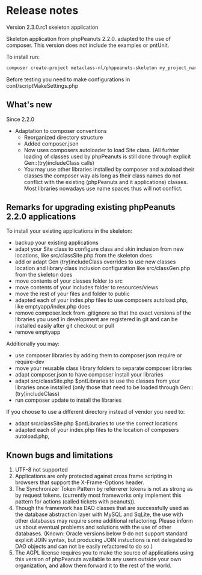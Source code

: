Release notes
=============
Version 2.3.0.rc1 skeleton application

Skeleton application from phpPeanuts 2.2.0. adapted to the use of composer.
This version does not include the examples or pntUnit.

To install run:
``` bash
composer create-project metaclass-nl/phppeanuts-skeleton my_project_name dev-master
```
Before testing you need to make configurations in conf/scriptMakeSettings.php

What's new
----------
<P>Since 2.2.0</P>
<UL>
	<li>Adaptation to composer conventions
	<ul>
		<li>Reorganized directory structure
		<li>Added composer.json
		<li>Now uses composers autoloader to load Site class. (All furhter loading of classes used by phpPeanuts
		  is still done through explicit Gen::(try)includeClass calls)
		<li>You may use other libraries installed by composer and autoload their classes
		 the composer way als long as their class names do not conflict with the existing
		 (phpPeanuts and it applications) classes. Most libraries nowadays use
		 name spaces thus will not conflict.
	</ul>
</UL>

Remarks for upgrading existing phpPeanuts 2.2.0 applications
------------------------------------------------------------
To install your existing applications in the skeleton:
- backup your existing applications
- adapt your Site class to configure class and skin inclusion from new locations,
  like src/classSite.php from the skeleton does
- add or adapt Gen (try)includeClass overrides to use new classes location and library class inclusion configuration
  like src/classGen.php from the skeleton does
- move contents of your classes folder to src
- move contents of your includes folder to resources/views
- move the rest of your files and folder to public
- adapted each of your index.php files to use composers autoload.php,
  like emptyapp/index.php does
- remove composer.lock from .gitignore so that the exact versions of
  the libraries you used in development are registered in git and can
  be installed easily after git checkout or pull
- remove emptyapp

Additionally you may:
- use composer libraries by adding them to composer.json require or require-dev
- move your reusable class library folders to separate composer libraries
- adapt composer.json to have composer install your libraries
- adapt src/classSite.php $pntLibraries to use the classes from your libraries once installed
  (only those that need to be loaded through Gen::(try)includeClass)
- run composer update to install the libraries  

If you choose to use a different directory instead of vendor you need to:
- adapt src/classSite.php $pntLibraries to use the correct locations
- adapted each of your index.php files to the location of composers autoload.php,

</p>

Known bugs and limitations
----------------------
<OL>
	<li>UTF-8 not supported
	<li>Applications are only protected against cross frame scripting in browsers that support the X-Frame-Options header. 
	<li>The Synchronizer Token Pattern by referrerer tokens is not as strong as by request tokens. (currently
	most frameworks only implement this pattern for actions (called tickets with peanuts)). 
	<li>Though the framework has DAO classes that are successfully used as the database abstraction layer with MySQL
	and SqLite, the use with other databases may require some additional refactoring. Please inform us about eventual
	problems and solutions with the use of other databases. (Known: Oracle versions below 9 do not support standard
	explicit JOIN syntax, but producing JOIN instuctions is not delegated to DAO objects and can not be easily refactored
	to do so.)
	<li>The AGPL license requires you to make the source of applications using this version
	of phpPeanuts available to any users outside your own organization, and allow them forward
	it to the rest of the world. 
</OL>

